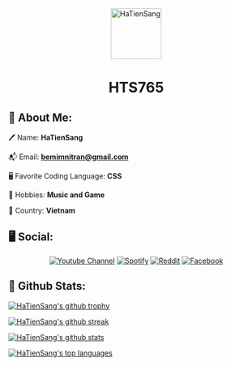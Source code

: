 <div align="center">
  <img src="https://github.com/sang765/sang765/assets/80249864/50c9a5a7-2cad-4b79-b637-a4ceea8f353d" alt="HaTienSang" width="100">
  <h1><strong>HTS765</strong></h1>
</div>

## 💫 About Me:

🖊️ Name: **HaTienSang**

📬 Email: **bemimnitran@gmail.com**

🖥️ Favorite Coding Language: **CSS**

🌳 Hobbies: **Music and Game**

🚩 Country: **Vietnam**

## 🖥️ Social:
<p align="center">
  <a href="https://www.youtube.com/@sang765"><img src="https://img.shields.io/badge/YouTube-%23FF0000.svg?style=for-the-badge&logo=YouTube&logoColor=white" alt="Youtube Channel"></a>
  <a href="https://open.spotify.com/user/31hnvu2mqze5abnbiz6ursanhqqu"><img src="https://img.shields.io/badge/Spotify-1ED760?style=for-the-badge&logo=spotify&logoColor=white" alt="Spotify"></a>
  <a href="https://www.reddit.com/user/TranHTS_VN"><img src="https://img.shields.io/badge/Reddit-FF4500?style=for-the-badge&logo=reddit&logoColor=white" alt="Reddit"></a>
  <a href="https://facebook.com"><img src="https://img.shields.io/badge/Facebook-%231877F2.svg?style=for-the-badge&logo=Facebook&logoColor=white" alt="Facebook"></a>
</p>

## 🔗 Github Stats:
[![HaTienSang's github trophy](https://github-profile-trophy.vercel.app/?username=sang765&row=1)](https://github.com/ryo-ma/github-profile-trophy)

[![HaTienSang's github streak](https://github-readme-streak-stats.herokuapp.com/?user=sang765&theme=blue-green)](https://github.com/DenverCoder1/github-readme-streak-stats)

[![HaTienSang's github stats](https://github-readme-stats.vercel.app/api?username=sang765&theme=blue-green)](https://github.com/anuraghazra/github-readme-stats)

[![HaTienSang's top languages](https://github-readme-stats.vercel.app/api/top-langs/?username=sang765&theme=blue-green)](https://github.com/anuraghazra/github-readme-stats)

